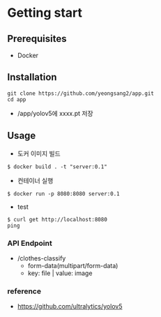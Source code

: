 # Getting start

## Prerequisites
* Docker

## Installation
```
git clone https://github.com/yeongsang2/app.git
cd app
```
* /app/yolov5에 xxxx.pt 저장

## Usage
* 도커 이미지 빌드
```
$ docker build . -t "server:0.1"
```
* 컨테이너 실행 
```
$ docker run -p 8080:8080 server:0.1
```
* test
```
$ curl get http://localhost:8080
ping
```

### API Endpoint
* /clothes-classify
    * form-data(multipart/form-data)
    * key: file | value: image


### reference
* https://github.com/ultralytics/yolov5
